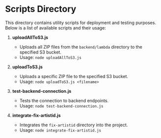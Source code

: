 # Scripts Directory

This directory contains utility scripts for deployment and testing purposes. Below is a list of available scripts and their usage:

1. **uploadAllToS3.js**
   - Uploads all ZIP files from the `backend/lambda` directory to the specified S3 bucket.
   - Usage: `node uploadAllToS3.js`

2. **uploadToS3.js**
   - Uploads a specific ZIP file to the specified S3 bucket.
   - Usage: `node uploadToS3.js <filename>`

3. **test-backend-connection.js**
   - Tests the connection to backend endpoints.
   - Usage: `node test-backend-connection.js`

4. **integrate-fix-artistid.js**
   - Integrates the `fix-artistid` directory into the project.
   - Usage: `node integrate-fix-artistid.js`
